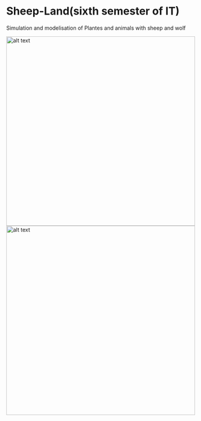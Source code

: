# Sheep-Land(sixth semester of IT)
Simulation and modelisation of Plantes and animals with sheep and wolf

<img src="https://user-images.githubusercontent.com/10202690/32147135-688ca0be-bce2-11e7-8f1c-803b6c694016.gif" alt="alt text" width="500" height="whatever">


<img src="https://user-images.githubusercontent.com/10202690/32018113-1cfeed62-b9c9-11e7-8504-3cb50d8e10b1.jpg" alt="alt text" width="500" height="whatever">
